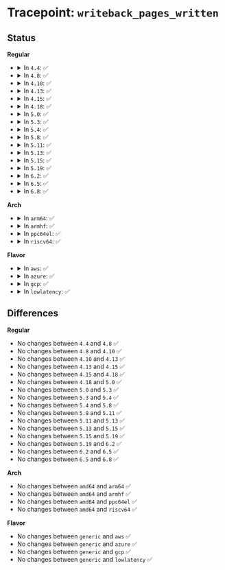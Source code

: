 # Tracepoint: <code>writeback_pages_written</code>

## Status
<b>Regular</b>
<ul>
<li>
<details>
<summary>In <code>4.4</code>: ✅</summary>

Event:

```c
struct trace_event_raw_writeback_pages_written {
    struct trace_entry ent;
    long int pages;
    char __data[0];
};
```
Function:

```c
void trace_event_raw_event_writeback_pages_written(void *__data, long int pages_written);
```
</details>
</li>
<li>
<details>
<summary>In <code>4.8</code>: ✅</summary>

Event:

```c
struct trace_event_raw_writeback_pages_written {
    struct trace_entry ent;
    long int pages;
    char __data[0];
};
```
Function:

```c
void trace_event_raw_event_writeback_pages_written(void *__data, long int pages_written);
```
</details>
</li>
<li>
<details>
<summary>In <code>4.10</code>: ✅</summary>

Event:

```c
struct trace_event_raw_writeback_pages_written {
    struct trace_entry ent;
    long int pages;
    char __data[0];
};
```
Function:

```c
void trace_event_raw_event_writeback_pages_written(void *__data, long int pages_written);
```
</details>
</li>
<li>
<details>
<summary>In <code>4.13</code>: ✅</summary>

Event:

```c
struct trace_event_raw_writeback_pages_written {
    struct trace_entry ent;
    long int pages;
    char __data[0];
};
```
Function:

```c
void trace_event_raw_event_writeback_pages_written(void *__data, long int pages_written);
```
</details>
</li>
<li>
<details>
<summary>In <code>4.15</code>: ✅</summary>

Event:

```c
struct trace_event_raw_writeback_pages_written {
    struct trace_entry ent;
    long int pages;
    char __data[0];
};
```
Function:

```c
void trace_event_raw_event_writeback_pages_written(void *__data, long int pages_written);
```
</details>
</li>
<li>
<details>
<summary>In <code>4.18</code>: ✅</summary>

Event:

```c
struct trace_event_raw_writeback_pages_written {
    struct trace_entry ent;
    long int pages;
    char __data[0];
};
```
Function:

```c
void trace_event_raw_event_writeback_pages_written(void *__data, long int pages_written);
```
</details>
</li>
<li>
<details>
<summary>In <code>5.0</code>: ✅</summary>

Event:

```c
struct trace_event_raw_writeback_pages_written {
    struct trace_entry ent;
    long int pages;
    char __data[0];
};
```
Function:

```c
void trace_event_raw_event_writeback_pages_written(void *__data, long int pages_written);
```
</details>
</li>
<li>
<details>
<summary>In <code>5.3</code>: ✅</summary>

Event:

```c
struct trace_event_raw_writeback_pages_written {
    struct trace_entry ent;
    long int pages;
    char __data[0];
};
```
Function:

```c
void trace_event_raw_event_writeback_pages_written(void *__data, long int pages_written);
```
</details>
</li>
<li>
<details>
<summary>In <code>5.4</code>: ✅</summary>

Event:

```c
struct trace_event_raw_writeback_pages_written {
    struct trace_entry ent;
    long int pages;
    char __data[0];
};
```
Function:

```c
void trace_event_raw_event_writeback_pages_written(void *__data, long int pages_written);
```
</details>
</li>
<li>
<details>
<summary>In <code>5.8</code>: ✅</summary>

Event:

```c
struct trace_event_raw_writeback_pages_written {
    struct trace_entry ent;
    long int pages;
    char __data[0];
};
```
Function:

```c
void trace_event_raw_event_writeback_pages_written(void *__data, long int pages_written);
```
</details>
</li>
<li>
<details>
<summary>In <code>5.11</code>: ✅</summary>

Event:

```c
struct trace_event_raw_writeback_pages_written {
    struct trace_entry ent;
    long int pages;
    char __data[0];
};
```
Function:

```c
void trace_event_raw_event_writeback_pages_written(void *__data, long int pages_written);
```
</details>
</li>
<li>
<details>
<summary>In <code>5.13</code>: ✅</summary>

Event:

```c
struct trace_event_raw_writeback_pages_written {
    struct trace_entry ent;
    long int pages;
    char __data[0];
};
```
Function:

```c
void trace_event_raw_event_writeback_pages_written(void *__data, long int pages_written);
```
</details>
</li>
<li>
<details>
<summary>In <code>5.15</code>: ✅</summary>

Event:

```c
struct trace_event_raw_writeback_pages_written {
    struct trace_entry ent;
    long int pages;
    char __data[0];
};
```
Function:

```c
void trace_event_raw_event_writeback_pages_written(void *__data, long int pages_written);
```
</details>
</li>
<li>
<details>
<summary>In <code>5.19</code>: ✅</summary>

Event:

```c
struct trace_event_raw_writeback_pages_written {
    struct trace_entry ent;
    long int pages;
    char __data[0];
};
```
Function:

```c
void trace_event_raw_event_writeback_pages_written(void *__data, long int pages_written);
```
</details>
</li>
<li>
<details>
<summary>In <code>6.2</code>: ✅</summary>

Event:

```c
struct trace_event_raw_writeback_pages_written {
    struct trace_entry ent;
    long int pages;
    char __data[0];
};
```
Function:

```c
void trace_event_raw_event_writeback_pages_written(void *__data, long int pages_written);
```
</details>
</li>
<li>
<details>
<summary>In <code>6.5</code>: ✅</summary>

Event:

```c
struct trace_event_raw_writeback_pages_written {
    struct trace_entry ent;
    long int pages;
    char __data[0];
};
```
Function:

```c
void trace_event_raw_event_writeback_pages_written(void *__data, long int pages_written);
```
</details>
</li>
<li>
<details>
<summary>In <code>6.8</code>: ✅</summary>

Event:

```c
struct trace_event_raw_writeback_pages_written {
    struct trace_entry ent;
    long int pages;
    char __data[0];
};
```
Function:

```c
void trace_event_raw_event_writeback_pages_written(void *__data, long int pages_written);
```
</details>
</li>
</ul>
<b>Arch</b>
<ul>
<li>
<details>
<summary>In <code>arm64</code>: ✅</summary>

Event:

```c
struct trace_event_raw_writeback_pages_written {
    struct trace_entry ent;
    long int pages;
    char __data[0];
};
```
Function:

```c
void trace_event_raw_event_writeback_pages_written(void *__data, long int pages_written);
```
</details>
</li>
<li>
<details>
<summary>In <code>armhf</code>: ✅</summary>

Event:

```c
struct trace_event_raw_writeback_pages_written {
    struct trace_entry ent;
    long int pages;
    char __data[0];
};
```
Function:

```c
void trace_event_raw_event_writeback_pages_written(void *__data, long int pages_written);
```
</details>
</li>
<li>
<details>
<summary>In <code>ppc64el</code>: ✅</summary>

Event:

```c
struct trace_event_raw_writeback_pages_written {
    struct trace_entry ent;
    long int pages;
    char __data[0];
};
```
Function:

```c
void trace_event_raw_event_writeback_pages_written(void *__data, long int pages_written);
```
</details>
</li>
<li>
<details>
<summary>In <code>riscv64</code>: ✅</summary>

Event:

```c
struct trace_event_raw_writeback_pages_written {
    struct trace_entry ent;
    long int pages;
    char __data[0];
};
```
Function:

```c
void trace_event_raw_event_writeback_pages_written(void *__data, long int pages_written);
```
</details>
</li>
</ul>
<b>Flavor</b>
<ul>
<li>
<details>
<summary>In <code>aws</code>: ✅</summary>

Event:

```c
struct trace_event_raw_writeback_pages_written {
    struct trace_entry ent;
    long int pages;
    char __data[0];
};
```
Function:

```c
void trace_event_raw_event_writeback_pages_written(void *__data, long int pages_written);
```
</details>
</li>
<li>
<details>
<summary>In <code>azure</code>: ✅</summary>

Event:

```c
struct trace_event_raw_writeback_pages_written {
    struct trace_entry ent;
    long int pages;
    char __data[0];
};
```
Function:

```c
void trace_event_raw_event_writeback_pages_written(void *__data, long int pages_written);
```
</details>
</li>
<li>
<details>
<summary>In <code>gcp</code>: ✅</summary>

Event:

```c
struct trace_event_raw_writeback_pages_written {
    struct trace_entry ent;
    long int pages;
    char __data[0];
};
```
Function:

```c
void trace_event_raw_event_writeback_pages_written(void *__data, long int pages_written);
```
</details>
</li>
<li>
<details>
<summary>In <code>lowlatency</code>: ✅</summary>

Event:

```c
struct trace_event_raw_writeback_pages_written {
    struct trace_entry ent;
    long int pages;
    char __data[0];
};
```
Function:

```c
void trace_event_raw_event_writeback_pages_written(void *__data, long int pages_written);
```
</details>
</li>
</ul>

## Differences
<b>Regular</b>
<ul>
<li>
No changes between <code>4.4</code> and <code>4.8</code> ✅
</li>
<li>
No changes between <code>4.8</code> and <code>4.10</code> ✅
</li>
<li>
No changes between <code>4.10</code> and <code>4.13</code> ✅
</li>
<li>
No changes between <code>4.13</code> and <code>4.15</code> ✅
</li>
<li>
No changes between <code>4.15</code> and <code>4.18</code> ✅
</li>
<li>
No changes between <code>4.18</code> and <code>5.0</code> ✅
</li>
<li>
No changes between <code>5.0</code> and <code>5.3</code> ✅
</li>
<li>
No changes between <code>5.3</code> and <code>5.4</code> ✅
</li>
<li>
No changes between <code>5.4</code> and <code>5.8</code> ✅
</li>
<li>
No changes between <code>5.8</code> and <code>5.11</code> ✅
</li>
<li>
No changes between <code>5.11</code> and <code>5.13</code> ✅
</li>
<li>
No changes between <code>5.13</code> and <code>5.15</code> ✅
</li>
<li>
No changes between <code>5.15</code> and <code>5.19</code> ✅
</li>
<li>
No changes between <code>5.19</code> and <code>6.2</code> ✅
</li>
<li>
No changes between <code>6.2</code> and <code>6.5</code> ✅
</li>
<li>
No changes between <code>6.5</code> and <code>6.8</code> ✅
</li>
</ul>
<b>Arch</b>
<ul>
<li>
No changes between <code>amd64</code> and <code>arm64</code> ✅
</li>
<li>
No changes between <code>amd64</code> and <code>armhf</code> ✅
</li>
<li>
No changes between <code>amd64</code> and <code>ppc64el</code> ✅
</li>
<li>
No changes between <code>amd64</code> and <code>riscv64</code> ✅
</li>
</ul>
<b>Flavor</b>
<ul>
<li>
No changes between <code>generic</code> and <code>aws</code> ✅
</li>
<li>
No changes between <code>generic</code> and <code>azure</code> ✅
</li>
<li>
No changes between <code>generic</code> and <code>gcp</code> ✅
</li>
<li>
No changes between <code>generic</code> and <code>lowlatency</code> ✅
</li>
</ul>
